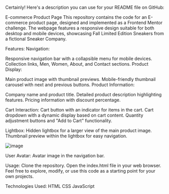 
Certainly! Here's a description you can use for your README file on GitHub:

E-commerce Product Page
This repository contains the code for an E-commerce product page, designed and implemented as a Frontend Mentor challenge. The webpage features a responsive design suitable for both desktop and mobile devices, showcasing Fall Limited Edition Sneakers from a fictional Sneaker Company.

Features:
Navigation:

Responsive navigation bar with a collapsible menu for mobile devices.
Collection links, Men, Women, About, and Contact sections.
Product Display:

Main product image with thumbnail previews.
Mobile-friendly thumbnail carousel with next and previous buttons.
Product Information:

Company name and product title.
Detailed product description highlighting features.
Pricing information with discount percentage.

Cart Interaction:
Cart button with an indicator for items in the cart.
Cart dropdown with a dynamic display based on cart content.
Quantity adjustment buttons and "Add to Cart" functionality.

Lightbox:
Hidden lightbox for a larger view of the main product image.
Thumbnail preview within the lightbox for easy navigation.

![image](https://github.com/Chaitanya1603/E-commerce_Product_Page/assets/95305500/a6a8f5ef-74e1-4fe0-b171-22f9c8bb49f5)


User Avatar:
Avatar image in the navigation bar.

Usage:
Clone the repository.
Open the index.html file in your web browser.
Feel free to explore, modify, or use this code as a starting point for your own projects.

Technologies Used:
HTML
CSS
JavaScript
